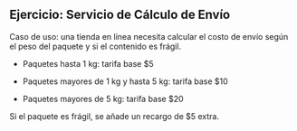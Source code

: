 ## Ejercicio: Servicio de Cálculo de Envío

Caso de uso: una tienda en línea necesita calcular el costo de envío según el peso del paquete y si el contenido es frágil.

- Paquetes hasta 1 kg: tarifa base $5

- Paquetes mayores de 1 kg y hasta 5 kg: tarifa base $10

- Paquetes mayores de 5 kg: tarifa base $20

Si el paquete es frágil, se añade un recargo de $5 extra.
